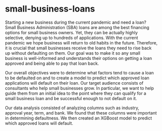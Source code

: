 # small-business-loans

Starting a new business during the current pandemic and need a loan? Small Business Administration (SBA) loans are among the best financing options for small business owners. Yet, they can be actually highly selective, denying up to hundreds of applications. With the current pandemic we hope business will return to old habits in the future. Therefore, it is crucial that small businesses receive the loans they need to rise back up without defaulting on them. Our goal was to make it so any small business is well-informed and understands their options on getting a loan approved and being able to pay that loan back.

Our overall objectives were to determine what factors tend to cause a loan to be defaulted on and to create a model to predict which approved loan applications will default on their loan. Our target audience consists of consultants who help small businesses grow. In particular, we want to help guide them from an initial idea to the point where they can qualify for a small business loan and be successful enough to not default on it.

Our data analysis consisted of analyzing columns such as industry, approval year, term, and bank. We found that these columns were important in determining defaultness. We then created an XGBoost model to predict which approved loans will default.
